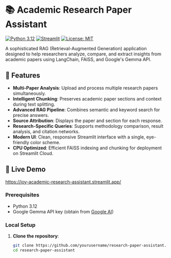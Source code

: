 # 📚 Academic Research Paper Assistant

[![Python 3.12](https://img.shields.io/badge/python-3.12-blue.svg)](https://www.python.org/downloads/release/python-3120/)
[![Streamlit](https://img.shields.io/badge/streamlit-1.45.1-red.svg)](https://streamlit.io/)
[![License: MIT](https://img.shields.io/badge/License-MIT-yellow.svg)](https://opensource.org/licenses/MIT)

A sophisticated RAG (Retrieval-Augmented Generation) application designed to help researchers analyze, compare, and extract insights from academic papers using LangChain, FAISS, and Google's Gemma API.

## 🌟 Features

- **Multi-Paper Analysis**: Upload and process multiple research papers simultaneously.
- **Intelligent Chunking**: Preserves academic paper sections and context during text splitting.
- **Advanced RAG Pipeline**: Combines semantic and keyword search for precise answers.
- **Source Attribution**: Displays the paper and section for each response.
- **Research-Specific Queries**: Supports methodology comparison, result analysis, and citation networks.
- **Modern UI**: Clean, responsive Streamlit interface with a single, eye-friendly color scheme.
- **CPU Optimized**: Efficient FAISS indexing and chunking for deployment on Streamlit Cloud.

## 🚀 Live Demo

https://joy-academic-research-assistant.streamlit.app/

### Prerequisites

- Python 3.12
- Google Gemma API key (obtain from [Google AI](https://ai.google.dev/))

### Local Setup

1. **Clone the repository**:
   ```bash
   git clone https://github.com/yourusername/research-paper-assistant.git
   cd research-paper-assistant
   ```
